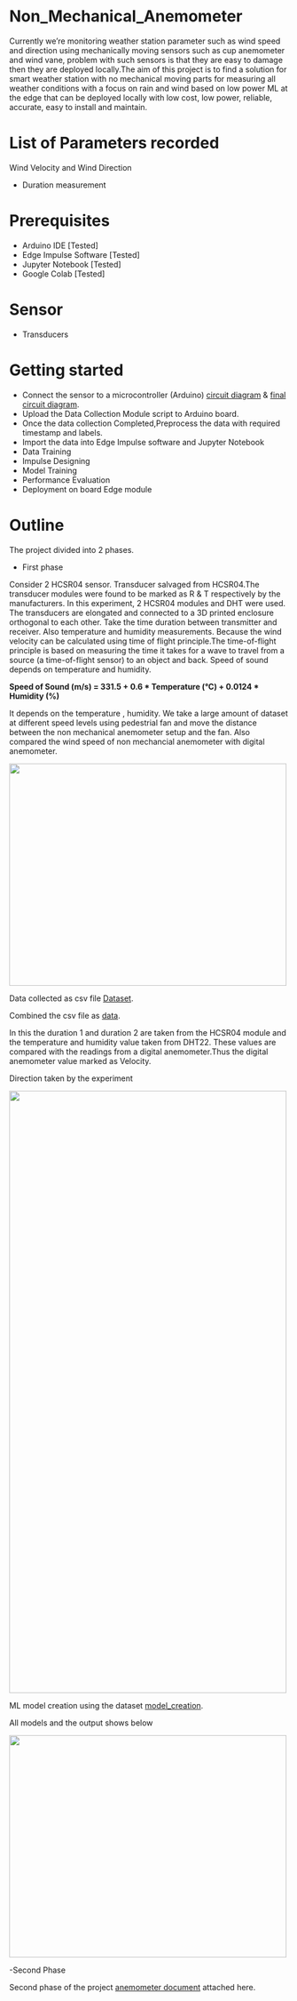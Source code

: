 # Non_Mechanical_Anemometer
Currently we’re monitoring weather station parameter such as wind speed and direction using mechanically moving sensors such as cup anemometer and wind vane, problem with such sensors is that they are easy to damage then they are deployed locally.The aim of this project is to find a solution for smart weather station with no mechanical moving parts for measuring all weather conditions with a focus on rain and wind based on low power ML at the edge that can be deployed locally with low cost, low power, reliable, accurate, easy to install and maintain.
# List of Parameters recorded
Wind Velocity and Wind Direction
- Duration measurement
# Prerequisites
- Arduino IDE [Tested]
- Edge Impulse Software [Tested]
- Jupyter Notebook [Tested]
- Google Colab [Tested]
# Sensor
- Transducers
# Getting started
- Connect the sensor to a microcontroller (Arduino) [circuit diagram](https://github.com/shruthigirija/Non_Mechanical_Anemometer/blob/83b56dc9e4bb26d55bc2e0940b8e8ad90644d819/Hardware/circuit_diagram.png) & [final circuit diagram](https://github.com/shruthigirija/Non_Mechanical_Anemometer/blob/3a38a9814a3b25b9900fe5588a3d1948c85f6072/Hardware/Final_Circuit_Diagram_Ultrasonic_Anemometer.pdf).
- Upload the Data Collection Module script to Arduino  board.
- Once the data collection Completed,Preprocess the data with required timestamp and labels.
- Import the data into Edge Impulse software and Jupyter Notebook
- Data Training
- Impulse Designing
- Model Training
- Performance Evaluation
- Deployment on board Edge module
# Outline
The project divided into 2 phases.
- First phase 

Consider 2 HCSR04 sensor. Transducer salvaged from HCSR04.The transducer modules were found to be marked as R & T respectively by the manufacturers. In this experiment, 2 HCSR04 modules and DHT were used. The transducers are elongated and connected to a 3D printed enclosure orthogonal to each other. Take the time duration between transmitter and receiver. Also temperature and humidity measurements. Because the wind velocity can be calculated using time of flight principle.The time-of-flight principle is based on measuring the time it takes for a wave to travel from a source (a time-of-flight sensor) to an object and back.
Speed of sound depends on temperature and humidity.

**Speed of Sound (m/s) = 331.5 + 0.6 * Temperature (°C) + 0.0124 * Humidity (%)**

It depends on the temperature , humidity. 
We take a large amount of dataset at different speed levels using pedestrial fan  and move the distance between the non mechanical anemometer setup and the fan. Also compared the wind speed of non mechancial anemometer with digital anemometer.

<img src="https://github.com/shruthigirija/Non_Mechanical_Anemometer/blob/b58546d2d8578afcda4140f39cb8fb23eb196609/Images/Digital_anemometer_with_ultrasonic.jpg" width="500" height="400">

Data collected as csv file [Dataset](https://github.com/shruthigirija/Non_Mechanical_Anemometer/tree/391bb9dc54901b64c6703b10e69fe1d312284d60/Dataset/forward_velocity_data).

Combined the csv file as [data](https://github.com/shruthigirija/Non_Mechanical_Anemometer/blob/352eefff3b7fbba30cfa4295033f3098b924074d/ML_Model_creation/combined_data_direction_velocity(1).csv).

In this the duration 1 and duration 2 are taken from the HCSR04 module and the temperature and humidity value taken from DHT22. These values are compared with the readings from a digital anemometer.Thus the digital anemometer value marked as Velocity.

Direction taken by the experiment 

<img src="https://github.com/shruthigirija/Non_Mechanical_Anemometer/blob/79d4757ce54ac5e38c9678aad24b8e2ec2ae0cf9/Images/Exp_Setup2.jpg" width="500" height="1084">

ML model creation using the dataset [model_creation](https://github.com/shruthigirija/Non_Mechanical_Anemometer/blob/79d4757ce54ac5e38c9678aad24b8e2ec2ae0cf9/ML_Model_creation/combined_data_direction_velocity_ai_algorithm(all).py).

All models and the output shows below

<img src="https://github.com/shruthigirija/Non_Mechanical_Anemometer/blob/2be12674111fa830dbdfe23fcedea64dcd0d3ed0/Images/result.png" width="500" height="400">

-Second Phase

Second phase of the project [anemometer document](https://github.com/shruthigirija/Non_Mechanical_Anemometer/blob/ddd9cc8e9ba9b56fa7ea026a515ed27bcfd959de/Documentation/Development_of_Inhouse_Non_Mechanical_Anemometer__v_1_2_.pdf) attached here.

